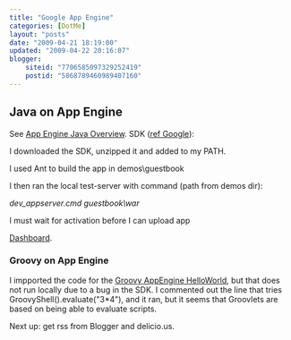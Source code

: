 ```yaml
---
title: "Google App Engine"
categories: [DotMe]
layout: "posts"
date: "2009-04-21 18:19:00"
updated: "2009-04-22 20:16:07"
blogger:
    siteid: "7706585097329252419"
    postid: "5868789460989407160"
---
```


## Java on App Engine
See <a href="http://code.google.com/appengine/docs/java/overview.html">App Engine Java Overview</a>.
SDK (<a href="http://code.google.com/appengine/docs/java/gettingstarted/installing.html">ref Google</a>):

I downloaded the SDK, unzipped it and added to my PATH.

I used Ant to build the app in demos\guestbook

I then ran the local test-server with command (path from demos dir):

*dev_appserver.cmd guestbook\war*

I must wait for activation before I can upload app

<a href="http://appengine.google.com/">Dashboard</a>.

### Groovy on App Engine

I impported the code for the <a href="http://blog.springsource.com/2009/04/07/write-your-google-app-engine-applications-in-groovy/">Groovy AppEngine HelloWorld</a>, but that does not run locally due to a bug in the SDK. I commented out the line that tries GroovyShell().evaluate("3*4"), and it ran, but it seems that Groovlets are based on being able to evaluate scripts.

Next up: get rss from Blogger and delicio.us.

